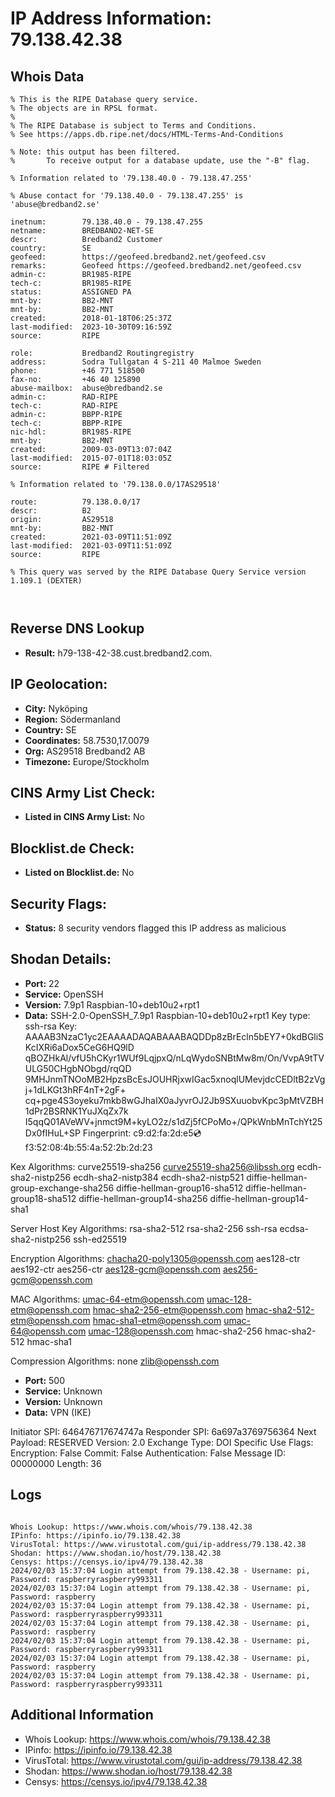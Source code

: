 # IP Address Information: 79.138.42.38

## Whois Data
```
% This is the RIPE Database query service.
% The objects are in RPSL format.
%
% The RIPE Database is subject to Terms and Conditions.
% See https://apps.db.ripe.net/docs/HTML-Terms-And-Conditions

% Note: this output has been filtered.
%       To receive output for a database update, use the "-B" flag.

% Information related to '79.138.40.0 - 79.138.47.255'

% Abuse contact for '79.138.40.0 - 79.138.47.255' is 'abuse@bredband2.se'

inetnum:        79.138.40.0 - 79.138.47.255
netname:        BREDBAND2-NET-SE
descr:          Bredband2 Customer
country:        SE
geofeed:        https://geofeed.bredband2.net/geofeed.csv
remarks:        Geofeed https://geofeed.bredband2.net/geofeed.csv
admin-c:        BR1985-RIPE
tech-c:         BR1985-RIPE
status:         ASSIGNED PA
mnt-by:         BB2-MNT
mnt-by:         BB2-MNT
created:        2018-01-18T06:25:37Z
last-modified:  2023-10-30T09:16:59Z
source:         RIPE

role:           Bredband2 Routingregistry
address:        Sodra Tullgatan 4 S-211 40 Malmoe Sweden
phone:          +46 771 518500
fax-no:         +46 40 125890
abuse-mailbox:  abuse@bredband2.se
admin-c:        RAD-RIPE
tech-c:         RAD-RIPE
admin-c:        BBPP-RIPE
tech-c:         BBPP-RIPE
nic-hdl:        BR1985-RIPE
mnt-by:         BB2-MNT
created:        2009-03-09T13:07:04Z
last-modified:  2015-07-01T18:03:05Z
source:         RIPE # Filtered

% Information related to '79.138.0.0/17AS29518'

route:          79.138.0.0/17
descr:          B2
origin:         AS29518
mnt-by:         BB2-MNT
created:        2021-03-09T11:51:09Z
last-modified:  2021-03-09T11:51:09Z
source:         RIPE

% This query was served by the RIPE Database Query Service version 1.109.1 (DEXTER)



```
## Reverse DNS Lookup
- **Result:** h79-138-42-38.cust.bredband2.com.

## IP Geolocation:
- **City:** Nyköping
- **Region:** Södermanland
- **Country:** SE
- **Coordinates:** 58.7530,17.0079
- **Org:** AS29518 Bredband2 AB
- **Timezone:** Europe/Stockholm

## CINS Army List Check:
- **Listed in CINS Army List:** 
No

## Blocklist.de Check:
- **Listed on Blocklist.de:** 
No

## Security Flags:
- **Status:** 8 security vendors flagged this IP address as malicious

## Shodan Details:
- **Port:** 22
- **Service:** OpenSSH
- **Version:** 7.9p1 Raspbian-10+deb10u2+rpt1
- **Data:** SSH-2.0-OpenSSH_7.9p1 Raspbian-10+deb10u2+rpt1
Key type: ssh-rsa
Key: AAAAB3NzaC1yc2EAAAADAQABAAABAQDDp8zBrEcln5bEY7+0kdBGliSKcIXRi6aDox5CeG6HQ9lD
qBOZHkAl/vfU5hCKyr1WUf9LqjpxQ/nLqWydoSNBtMw8m/On/VvpA9tTVULG50CHgbNObgd/rqQD
9MHJnmTNOoMB2HpzsBcEsJOUHRjxwIGac5xnoqlUMevjdcCEDltB2zVgj+1dLKGt3hRF4nT+2gF+
cq+pge4S3oyeku7mkb8wGJhaIX0aJyvrOJ2Jb9SXuuobvKpc3pMtVZBH1dPr2BSRNK1YuJXqZx7k
I5qqQ01AVeWV+jnmct9M+kyLO2z/s1dZj5fCPoMo+/QPkWnbMnTchYt25Dx0fIHuL+SP
Fingerprint: c9:d2:fa:2d:e5:cd:f3:52:08:4b:55:4a:52:2b:2d:23

Kex Algorithms:
	curve25519-sha256
	curve25519-sha256@libssh.org
	ecdh-sha2-nistp256
	ecdh-sha2-nistp384
	ecdh-sha2-nistp521
	diffie-hellman-group-exchange-sha256
	diffie-hellman-group16-sha512
	diffie-hellman-group18-sha512
	diffie-hellman-group14-sha256
	diffie-hellman-group14-sha1

Server Host Key Algorithms:
	rsa-sha2-512
	rsa-sha2-256
	ssh-rsa
	ecdsa-sha2-nistp256
	ssh-ed25519

Encryption Algorithms:
	chacha20-poly1305@openssh.com
	aes128-ctr
	aes192-ctr
	aes256-ctr
	aes128-gcm@openssh.com
	aes256-gcm@openssh.com

MAC Algorithms:
	umac-64-etm@openssh.com
	umac-128-etm@openssh.com
	hmac-sha2-256-etm@openssh.com
	hmac-sha2-512-etm@openssh.com
	hmac-sha1-etm@openssh.com
	umac-64@openssh.com
	umac-128@openssh.com
	hmac-sha2-256
	hmac-sha2-512
	hmac-sha1

Compression Algorithms:
	none
	zlib@openssh.com


- **Port:** 500
- **Service:** Unknown
- **Version:** Unknown
- **Data:** VPN (IKE)

Initiator SPI: 646476717674747a
Responder SPI: 6a697a3769756364
Next Payload: RESERVED
Version: 2.0
Exchange Type: DOI Specific Use
Flags:
    Encryption:     False
    Commit:         False
    Authentication: False
Message ID: 00000000
Length: 36

## Logs
```

Whois Lookup: https://www.whois.com/whois/79.138.42.38
IPinfo: https://ipinfo.io/79.138.42.38
VirusTotal: https://www.virustotal.com/gui/ip-address/79.138.42.38
Shodan: https://www.shodan.io/host/79.138.42.38
Censys: https://censys.io/ipv4/79.138.42.38
2024/02/03 15:37:04 Login attempt from 79.138.42.38 - Username: pi, Password: raspberryraspberry993311
2024/02/03 15:37:04 Login attempt from 79.138.42.38 - Username: pi, Password: raspberry
2024/02/03 15:37:04 Login attempt from 79.138.42.38 - Username: pi, Password: raspberryraspberry993311
2024/02/03 15:37:04 Login attempt from 79.138.42.38 - Username: pi, Password: raspberry
2024/02/03 15:37:04 Login attempt from 79.138.42.38 - Username: pi, Password: raspberryraspberry993311
2024/02/03 15:37:04 Login attempt from 79.138.42.38 - Username: pi, Password: raspberry
2024/02/03 15:37:04 Login attempt from 79.138.42.38 - Username: pi, Password: raspberryraspberry993311

```
## Additional Information
- Whois Lookup: https://www.whois.com/whois/79.138.42.38
- IPinfo: https://ipinfo.io/79.138.42.38
- VirusTotal: https://www.virustotal.com/gui/ip-address/79.138.42.38
- Shodan: https://www.shodan.io/host/79.138.42.38
- Censys: https://censys.io/ipv4/79.138.42.38

